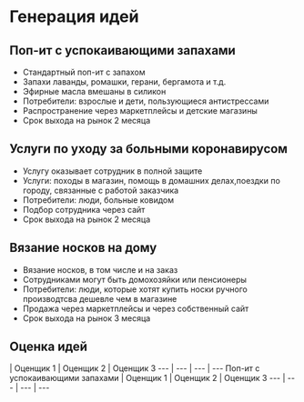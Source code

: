 <h1>Генерация идей</h1>
<h2>Поп-ит с успокаивающими запахами</h2>
<ul>
    <li>Стандартный поп-ит с запахом</li>
    <li>Запахи лаванды, ромашки, герани, бергамота и т.д.</li>
    <li>Эфирные масла вмешаны в силикон</li>
    <li>Потребители: взрослые и дети, пользующиеся антистрессами</li>
    <li>Распространение через маркетплейсы и детские магазины</li>
    <li>Срок выхода на рынок 2 месяца</li>
</ul>
<h2>Услуги по уходу за больными коронавирусом</h2>
<ul>
    <li>Услугу оказывает сотрудник в полной защите</li>
    <li>Услуги: походы в магазин, помощь в домашних делах,поездки по городу, связанные с работой заказчика</li>
    <li>Потребители: люди, больные ковидом</li>
    <li>Подбор сотрудника через сайт</li>
    <li>Срок выхода на рынок 2 месяца</li>
</ul>
<h2>Вязание носков на дому</h2>
<ul>
    <li>Вязание носков, в том числе и на заказ</li>
    <li>Сотрудниками могут быть домохозяйки или пенсионеры</li>
    <li>Потребители: люди, которые хотят купить носки ручного производтсва дешевле чем в магазине</li>
    <li>Продажа через маркетплейсы и через собственный сайт</li>
    <li>Срок выхода на рынок 3 месяца</li>
</ul>
<h2>Оценка идей</h2>
 | Оценщик 1 | Оценщик 2 | Оценщик 3
--- | --- | --- | ---
Поп-ит с успокаивающими запахами | Оценщик 1 | Оценщик 2 | Оценщик 3
--- | --- | --- | ---